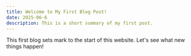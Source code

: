 ```yaml
---
title: Welcome to My First Blog Post!
date: 2025-06-6
description: This is a short summary of my first post.
---
```


This first blog sets mark to the start of this website. Let's see what new things happen!